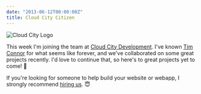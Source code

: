 ```yaml
---
date: "2013-06-12T00:00:00Z"
title: Cloud City Citizen
---
```

![Cloud City Logo](https://andre.arko.net/2013/06/12/cloud-city-citizen/ccd.png)

This week I'm joining the team at [Cloud City Development](http://www.cloudcitydevelopment.com). I've known [Tim Connor](https://twitter.com/timocratic) for what seems like forever, and we've collaborated on some great projects recently. I'd love to continue that, so here's to great projects yet to come! 🎉

If you're looking for someone to help build your website or webapp, I strongly recommend [hiring us](http://www.cloudcitydevelopment.com/#contact). 😇